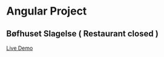 # Angular Project

## Bøfhuset Slagelse ( Restaurant closed )

[Live Demo](https://boefhuset.tonychen.dk/)
